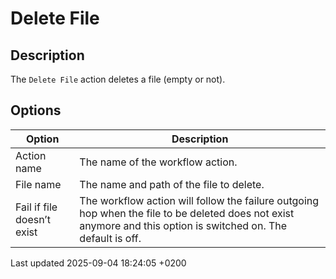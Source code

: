 <div id="header">

# Delete File

</div>

<div id="content">

<div class="sect1">

## Description

<div class="sectionbody">

<div class="paragraph">

The `Delete File` action deletes a file (empty or not).

</div>

</div>

</div>

<div class="sect1">

## Options

<div class="sectionbody">

| Option                     | Description                                                                                                                                                     |
| -------------------------- | --------------------------------------------------------------------------------------------------------------------------------------------------------------- |
| Action name                | The name of the workflow action.                                                                                                                                |
| File name                  | The name and path of the file to delete.                                                                                                                        |
| Fail if file doesn’t exist | The workflow action will follow the failure outgoing hop when the file to be deleted does not exist anymore and this option is switched on. The default is off. |

</div>

</div>

</div>

<div id="footer">

<div id="footer-text">

Last updated 2025-09-04 18:24:05 +0200

</div>

</div>
